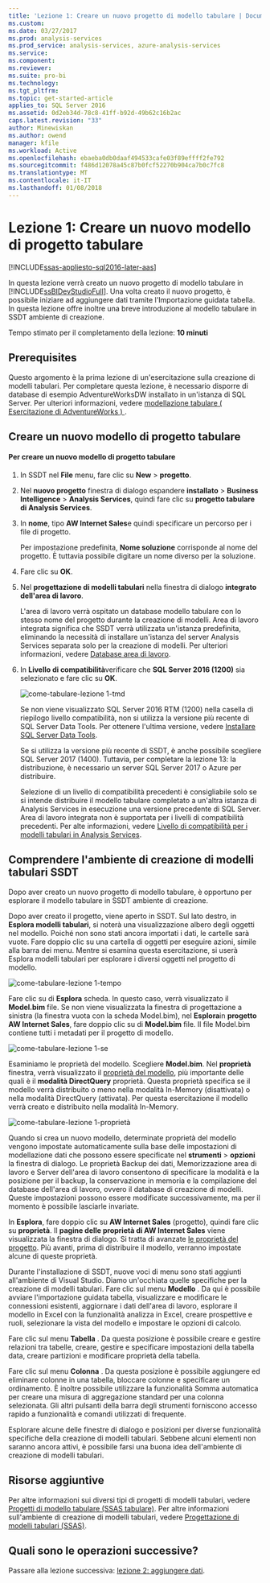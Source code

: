 ```yaml
---
title: 'Lezione 1: Creare un nuovo progetto di modello tabulare | Documenti Microsoft'
ms.custom: 
ms.date: 03/27/2017
ms.prod: analysis-services
ms.prod_service: analysis-services, azure-analysis-services
ms.service: 
ms.component: 
ms.reviewer: 
ms.suite: pro-bi
ms.technology: 
ms.tgt_pltfrm: 
ms.topic: get-started-article
applies_to: SQL Server 2016
ms.assetid: 0d2eb34d-78c8-41ff-b92d-49b62c16b2ac
caps.latest.revision: "33"
author: Minewiskan
ms.author: owend
manager: kfile
ms.workload: Active
ms.openlocfilehash: ebaeba0db0daaf494533cafe03f89effff2fe792
ms.sourcegitcommit: f486d12078a45c87b0fcf52270b904ca7b0c7fc8
ms.translationtype: MT
ms.contentlocale: it-IT
ms.lasthandoff: 01/08/2018
---
```

# <a name="lesson-1-create-a-new-tabular-model-project"></a>Lezione 1: Creare un nuovo modello di progetto tabulare
[!INCLUDE[ssas-appliesto-sql2016-later-aas](../includes/ssas-appliesto-sql2016-later-aas.md)]

In questa lezione verrà creato un nuovo progetto di modello tabulare in [!INCLUDE[ssBIDevStudioFull](../includes/ssbidevstudiofull-md.md)]. Una volta creato il nuovo progetto, è possibile iniziare ad aggiungere dati tramite l'Importazione guidata tabella. In questa lezione offre inoltre una breve introduzione al modello tabulare in SSDT ambiente di creazione.  
  
Tempo stimato per il completamento della lezione: **10 minuti**  
  
## <a name="prerequisites"></a>Prerequisites  
Questo argomento è la prima lezione di un'esercitazione sulla creazione di modelli tabulari. Per completare questa lezione, è necessario disporre di database di esempio AdventureWorksDW installato in un'istanza di SQL Server. Per ulteriori informazioni, vedere [modellazione tabulare &#40; Esercitazione di AdventureWorks &#41; ](../analysis-services/tabular-modeling-adventure-works-tutorial.md).  
  
## <a name="create-a-new-tabular-model-project"></a>Creare un nuovo modello di progetto tabulare  
  
#### <a name="to-create-a-new-tabular-model-project"></a>Per creare un nuovo modello di progetto tabulare  
  
1.  In SSDT nel **File** menu, fare clic su **New** > **progetto**.  
  
2.  Nel **nuovo progetto** finestra di dialogo espandere **installato** > **Business Intelligence** > **Analysis Services**, quindi fare clic su **progetto tabulare di Analysis Services**.  
  
3.  In **nome**, tipo **AW Internet Sales**e quindi specificare un percorso per i file di progetto.  
  
    Per impostazione predefinita, **Nome soluzione** corrisponde al nome del progetto. È tuttavia possibile digitare un nome diverso per la soluzione.  
  
4.  Fare clic su **OK**.  
  
5.  Nel **progettazione di modelli tabulari** nella finestra di dialogo **integrato dell'area di lavoro**.  
  
    L'area di lavoro verrà ospitato un database modello tabulare con lo stesso nome del progetto durante la creazione di modelli. Area di lavoro integrata significa che SSDT verrà utilizzata un'istanza predefinita, eliminando la necessità di installare un'istanza del server Analysis Services separata solo per la creazione di modelli. Per ulteriori informazioni, vedere [Database area di lavoro](../analysis-services/tabular-models/workspace-database-ssas-tabular.md).
      
6.  In **Livello di compatibilità**verificare che **SQL Server 2016 (1200)** sia selezionato e fare clic su **OK**.   
 
    ![come-tabulare-lezione 1-tmd](../analysis-services/media/as-tabular-lesson1-tmd.png)
      
    Se non viene visualizzato SQL Server 2016 RTM (1200) nella casella di riepilogo livello compatibilità, non si utilizza la versione più recente di SQL Server Data Tools. Per ottenere l'ultima versione, vedere [Installare SQL Server Data Tools](https://docs.microsoft.com/sql/ssdt/download-sql-server-data-tools-ssdt).  

    Se si utilizza la versione più recente di SSDT, è anche possibile scegliere SQL Server 2017 (1400). Tuttavia, per completare la lezione 13: la distribuzione, è necessario un server SQL Server 2017 o Azure per distribuire.
      
    Selezione di un livello di compatibilità precedenti è consigliabile solo se si intende distribuire il modello tabulare completato a un'altra istanza di Analysis Services in esecuzione una versione precedente di SQL Server. Area di lavoro integrata non è supportata per i livelli di compatibilità precedenti. Per alte informazioni, vedere [Livello di compatibilità per i modelli tabulari in Analysis Services](../analysis-services/tabular-models/compatibility-level-for-tabular-models-in-analysis-services.md).   
  
## <a name="understanding-the-ssdt-tabular-model-authoring-environment"></a>Comprendere l'ambiente di creazione di modelli tabulari SSDT  
Dopo aver creato un nuovo progetto di modello tabulare, è opportuno per esplorare il modello tabulare in SSDT ambiente di creazione.  
  
Dopo aver creato il progetto, viene aperto in SSDT. Sul lato destro, in **Esplora modelli tabulari**, si noterà una visualizzazione albero degli oggetti nel modello. Poiché non sono stati ancora importati i dati, le cartelle sarà vuote. Fare doppio clic su una cartella di oggetti per eseguire azioni, simile alla barra dei menu. Mentre si esamina questa esercitazione, si userà Esplora modelli tabulari per esplorare i diversi oggetti nel progetto di modello.

![come-tabulare-lezione 1-tempo](../analysis-services/media/as-tabular-lesson1-tme.png)

Fare clic su di **Esplora** scheda. In questo caso, verrà visualizzato il **Model.bim** file. Se non viene visualizzata la finestra di progettazione a sinistra (la finestra vuota con la scheda Model.bim), nel **Esplora**in **progetto AW Internet Sales**, fare doppio clic su di **Model.bim** file. Il file Model.bim contiene tutti i metadati per il progetto di modello. 

![come-tabulare-lezione 1-se](../analysis-services/media/as-tabular-lesson1-se.png)
  
Esaminiamo le proprietà del modello. Scegliere **Model.bim**. Nel **proprietà** finestra, verrà visualizzato il [proprietà del modello](../analysis-services/tabular-models/model-properties-ssas-tabular.md), più importante delle quali è il **modalità DirectQuery** proprietà. Questa proprietà specifica se il modello verrà distribuito o meno nella modalità In-Memory (disattivata) o nella modalità DirectQuery (attivata). Per questa esercitazione il modello verrà creato e distribuito nella modalità In-Memory.

![come-tabulare-lezione 1-proprietà](../analysis-services/media/as-tabular-lesson1-properties.png)
  
Quando si crea un nuovo modello, determinate proprietà del modello vengono impostate automaticamente sulla base delle impostazioni di modellazione dati che possono essere specificate nel **strumenti** > **opzioni** la finestra di dialogo. Le proprietà Backup dei dati, Memorizzazione area di lavoro e Server dell'area di lavoro consentono di specificare la modalità e la posizione per il backup, la conservazione in memoria e la compilazione del database dell'area di lavoro, ovvero il database di creazione di modelli. Queste impostazioni possono essere modificate successivamente, ma per il momento è possibile lasciarle invariate.  

In **Esplora**, fare doppio clic su **AW Internet Sales** (progetto), quindi fare clic su **proprietà**. Il **pagine delle proprietà di AW Internet Sales** viene visualizzata la finestra di dialogo. Si tratta di avanzate [le proprietà del progetto](../analysis-services/tabular-models/project-properties-ssas-tabular.md). Più avanti, prima di distribuire il modello, verranno impostate alcune di queste proprietà.  
  
Durante l'installazione di SSDT, nuove voci di menu sono stati aggiunti all'ambiente di Visual Studio. Diamo un'occhiata quelle specifiche per la creazione di modelli tabulari. Fare clic sul menu **Modello** . Da qui è possibile avviare l'importazione guidata tabella, visualizzare e modificare le connessioni esistenti, aggiornare i dati dell'area di lavoro, esplorare il modello in Excel con la funzionalità analizza in Excel, creare prospettive e ruoli, selezionare la vista del modello e impostare le opzioni di calcolo.  
  
Fare clic sul menu **Tabella** . Da questa posizione è possibile creare e gestire relazioni tra tabelle, creare, gestire e specificare impostazioni della tabella data, creare partizioni e modificare proprietà della tabella.  
  
Fare clic sul menu **Colonna** . Da questa posizione è possibile aggiungere ed eliminare colonne in una tabella, bloccare colonne e specificare un ordinamento. È inoltre possibile utilizzare la funzionalità Somma automatica per creare una misura di aggregazione standard per una colonna selezionata. Gli altri pulsanti della barra degli strumenti forniscono accesso rapido a funzionalità e comandi utilizzati di frequente.  
  
Esplorare alcune delle finestre di dialogo e posizioni per diverse funzionalità specifiche della creazione di modelli tabulari. Sebbene alcuni elementi non saranno ancora attivi, è possibile farsi una buona idea dell'ambiente di creazione di modelli tabulari.  


## <a name="additional-resources"></a>Risorse aggiuntive
Per altre informazioni sui diversi tipi di progetti di modelli tabulari, vedere [Progetti di modello tabulare &#40;SSAS tabulare&#41;](../analysis-services/tabular-models/tabular-model-projects-ssas-tabular.md). Per altre informazioni sull'ambiente di creazione di modelli tabulari, vedere [Progettazione di modelli tabulari &#40;SSAS&#41;](../analysis-services/tabular-models/tabular-model-designer-ssas.md).  
  

## <a name="whats-next"></a>Quali sono le operazioni successive?
Passare alla lezione successiva: [lezione 2: aggiungere dati](../analysis-services/lesson-2-add-data.md).

  
  
  
